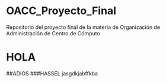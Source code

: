 # OACC_Proyecto_Final
Repositorio del proyecto final de la materia de Organización de Administración de Centro de Cómputo

# HOLA
##ADIOS
###HASSEL
jasgdkjabffkba
